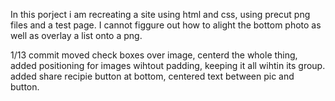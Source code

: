 In this porject i am recreating a site using html and css, using precut png  files and a test page. I cannot figgure out how to alight the bottom photo as well as overlay a list onto a png.

1/13 commit
moved check boxes over image, centerd the whole thing, added positioning for images wihtout padding, keeping it all wihtin its group. added share recipie button at bottom, centered text between pic and button.